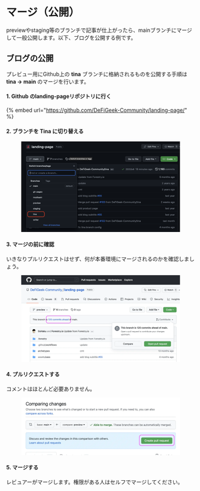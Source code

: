 # マージ（公開）

previewやstaging等のブランチで記事が仕上がったら、mainブランチにマージして一般公開します。以下、ブログを公開する例です。

## ブログの公開

プレビュー用にGithub上の **tina** ブランチに格納されるものを公開する手順は **tina → main** のマージを行います。

#### 1. Github のlanding-pageリポジトリに行く

{% embed url="https://github.com/DeFiGeek-Community/landing-page/" %}

#### 2. ブランチを Tina に切り替える

<figure><img src="../.gitbook/assets/スクリーンショット 2023-09-29 19.43.13 (1).png" alt=""><figcaption></figcaption></figure>

#### 3. マージの前に確認

いきなりプルリクエストはせず、何が本番環境にマージされるのかを確認しましょう。

<figure><img src="../.gitbook/assets/preview-merge2.webp" alt=""><figcaption></figcaption></figure>

#### 4. プルリクエストする

コメントはほとんど必要ありません。

<figure><img src="../.gitbook/assets/preview-merge5.webp" alt=""><figcaption></figcaption></figure>

#### 5. マージする

レビュアーがマージします。権限がある人はセルフでマージしてください。
